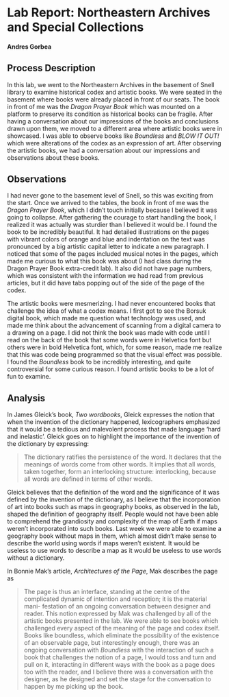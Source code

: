 # Lab Report: Northeastern Archives and Special Collections

#### Andres Gorbea

## Process Description

In this lab, we went to the Northeastern Archives in the basement of Snell library to examine historical codex and artistic books.  We were seated in the basement where books were already placed in front of our seats.  The book in front of me was the _Dragon Prayer Book_ which was mounted on a platform to preserve its condition as historical books can be fragile.  After having a conversation about our impressions of the books and conclusions drawn upon them, we moved to a different area where artistic books were in showcased.  I was able to observe books like _Boundless_ and _BLOW IT OUT!_ which were alterations of the codex as an expression of art.  After observing the artistic books, we had a conversation about our impressions and observations about these books.

## Observations

I had never gone to the basement level of Snell, so this was exciting from the start.  Once we arrived to the tables, the book in front of me was the _Dragon Prayer Book_, which I didn’t touch initially because I believed it was going to collapse.  After gathering the courage to start handling the book, I realized it was actually was sturdier than I believed it would be.  I found the book to be incredibly beautiful.  It had detailed illustrations on the pages with vibrant colors of orange and blue and indentation on the text was pronounced by a big artistic capital letter to indicate a new paragraph.  I noticed that some of the pages included musical notes in the pages, which made me curious to what this book was about (I had class during the Dragon Prayer Book extra-credit lab).  It also did not have page numbers, which was consistent with the information we had read from previous articles, but it did have tabs popping out of the side of the page of the codex.

The artistic books were mesmerizing.  I had never encountered books that challenge the idea of what a codex means.  I first got to see the Borsuk digital book, which made me question what technology was used, and made me think about the advancement of scanning from a digital camera to a drawing on a page.  I did not think the book was made with code until I read on the back of the book that some words were in Helvetica font but others were in bold Helvetica font, which, for some reason, made me realize that this was code being programmed so that the visual effect was possible.  I found the _Boundless_ book to be incredibly interesting, and quite controversial for some curious reason.  I found artistic books to be a lot of fun to examine.

## Analysis

In James Gleick’s book, _Two wordbooks_, Gleick expresses the notion that when the invention of the dictionary happened, lexicographers emphasized that it would be a tedious and malevolent process that made language ‘hard and inelastic’.  Gleick goes on to highlight the importance of the invention of the dictionary by expressing:
>The dictionary ratifies the persistence of the word. It declares that the meanings of words come from other words. It implies that all words, taken together, form an interlocking structure: interlocking, because all words are defined in terms of other words.

Gleick believes that the definition of the word and the significance of it was defined by the invention of the dictionary, as I believe that the incorporation of art into books such as maps in geography books, as observed in the lab, shaped the definition of geography itself.  People would not have been able to comprehend the grandiosity and complexity of the map of Earth if maps weren’t incorporated into such books.  Last week we were able to examine a geography book without maps in them, which almost didn’t make sense to describe the world using words if maps weren’t existent.  It would be useless to use words to describe a map as it would be useless to use words without a dictionary.

In Bonnie Mak’s article, _Architectures of the Page_, Mak describes the page as 
>The page is thus an interface, standing at the centre of the complicated dynamic of intention and reception; it is the material mani- festation of an ongoing conversation between designer and reader.
This notion expressed by Mak was challenged by all of the artistic books presented in the lab.  We were able to see books which challenged every aspect of the meaning of the page and codex itself.  Books like boundless, which eliminate the possibility of the existence of an observable page, but interestingly enough, there was an ongoing conversation with _Boundless_ with the interaction of such a book that challenges the notion of a page, I would toss and turn and pull on it, interacting in different ways with the book as a page does too with the reader, and I believe there was a conversation with the designer, as he designed and set the stage for the conversation to happen by me picking up the book.
